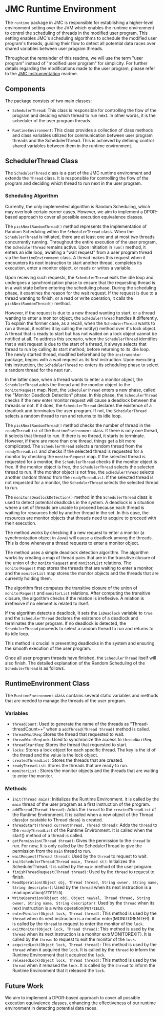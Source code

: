 
# JMC Runtime Environment

The `runtime` package in JMC is responsible for establishing a higher-level environment setting over the JVM which enables the runtime environment to control the scheduling of threads in the modified user program. This setting enables JMC's scheduling algorithms to schedule the modified user program's threads, guiding their flow to detect all potential data races over shared variables between user program threads.


Throughout the remainder of this readme, we will use the term "user program" instead of "modified user program" for simplicity. For further details regarding the modifications made to the user program, please refer to the [JMC Instrumentation](../instrumentor/instrumentor.md) readme.

## Components

The package consists of two main classes:

- `SchedulerThread`: This class is responsible for controlling the flow of the program and deciding which thread to run next.  In other words, it is the scheduler of the user program threads.

- `RuntimeEnvironment`: This class provides a collection of class methods and class variables utilized for communication between user program threads and the SchedulerThread. This is achieved by defining control shared variables between them in the runtime environment. 

## SchedulerThread Class

The `SchedulerThread` class is a part of the JMC runtime environment and extends the `Thread` class. It is responsible for controlling the flow of the program and deciding which thread to run next in the user program.

### Scheduling Algorithm

Currently, the only implemented algorithm is Random Scheduling, which may overlook certain corner cases. However, we aim to implement a DPOR-based approach to cover all possible execution equivalence classes.


The `pickNextRandomThread()` method represents the implementation of Random Scheduling within the `SchedulerThread` class. When the `SchedulerThread` is initiated, there are at least one and at most two threads concurrently running. Throughout the entire execution of the user program, the `SchedulerThread` remains active. Upon initiation in `run()` method, it enters an idle loop, awaiting a "wait request" from a user program thread via the `RuntimeEnvironment` class. A thread makes this request when it encounters its next instruction to start another thread, completes its execution, enter a monitor object, or reads or writes a variable.

Upon receiving such requests, the `SchedulerThread` exits the idle loop and undergoes a synchronization phase to ensure that the requesting thread is in a wait state before entering the scheduling phase. During the scheduling phase, it examines the reason for the wait request. If the request is due to a thread wanting to finish, or a read or write operation, it calls the `pickNextRandomThread()` method.

However, if the request is due to a new thread wanting to start, or a thread wanting to enter a monitor object,  the `SchedulerThread` handles it differently. To explain the former case, as a recall, when the `SchedulerThread` wants to run a thread, it notifies it by calling the notify() method over it's lock object. A thread that is ready to start but has not waited on a lock object cannot be notified at all. To address this scenario, when the `SchedulerThread` identifies that a wait request is due to the start of a thread, it always selects that thread to run by calling its start method, before returning to its idle loop. The newly started thread, modified beforehand by the `instrumentor` package, begins with a wait request as its first instruction. Upon executing this instruction, the `SchedulerThread` re-enters its scheduling phase to select a random thread for the next run.

In the latter case, when a thread wants to enter a monitor object, the `SchedulerThread` adds the thread and the monitor object to the `monitorRequest` map. Next, the `SchedulerThread` enters a new phase, called the "Monitor Deadlock Detection" phase. In this phase, the `SchedulerThread` checks if the new enter monitor request will cause a deadlock between the threads or not. If it does, the `SchedulerThread` declares the existence of a deadlock and terminates the user program. If not, the `SchedulerThread` selects a random thread to run and returns to its idle loop. 

The `pickNextRandomThread()` method checks the number of thread in the `readyThreadList` of the `RuntimeEnvironment` class. If there is only one thread, it selects that thread to run. If there is no thread, it starts to terminate. However, if there are more than one thread, things get a bit more complicated. The `SchedulerThread` selects a random thread from the `readyThreadList` and checks if the selected thread is requested for a monitor by checking the `monitorRequest` map. If the selected thread is requested for a monitor, the `SchedulerThread` checks if the monitor object is free. If the monitor object is free, the `SchedulerThread` selects the selected thread to run. If the monitor object is not free, the `SchedulerThread` selects another random thread from the `readyThreadList`. If the selected thread is not requested for a monitor, the `SchedulerThread` selects the selected thread to run.

The `monitorsDeadlockDetection()` method in the `SchedulerThread` class is used to detect potential deadlocks in the system. A deadlock is a situation where a set of threads are unable to proceed because each thread is waiting for resources held by another thread in the set. In this case, the resources are monitor objects that threads need to acquire to proceed with their execution.

The method works by checking if a new request to enter a monitor (a synchronization object in Java) will cause a deadlock among the threads. This is done whenever a thread requests to enter a monitor object.

The method uses a simple deadlock detection algorithm. The algorithm works by creating a map of thread pairs that are in the transitive closure of the union of the `monitorRequest` and `monitorList` relations. The `monitorRequest` map stores the threads that are waiting to enter a monitor, and the `monitorList` map stores the monitor objects and the threads that are currently holding them.

The algorithm first computes the transitive closure of the union of `monitorRequest` and `monitorList` relations. After computing the transitive closure, the algorithm checks if the relation is irreflexive. A relation is irreflexive if no element is related to itself.

If the algorithm detects a deadlock, it sets the `isDeadlock` variable to `true` and the `SchedulerThread` declares the existence of a deadlock and terminates the user program. If no deadlock is detected, the `SchedulerThread` proceeds to select a random thread to run and returns to its idle loop.

This method is crucial in preventing deadlocks in the system and ensuring the smooth execution of the user program.

Once all user program threads have finished, the `SchedulerThread` itself will also finish. The detailed explanation of the Random Scheduling of the `SchedulerThread` is as follows.


## RuntimeEnvironment Class

The `RuntimeEnvironment` class contains several static variables and methods that are needed to manage the threads of the user program.

### Variables

- `threadCount`: Used to generate the name of the threads as "Thread-threadCount++" when a `addThread(Thread thread)` method is called.
- `threadWaitReq`: Stores the thread that requested to wait.
- `threadWaitReqLock`: Used to synchronize the access to `threadWaitReq`.
- `threadStartReq`: Stores the thread that requested to start.
- `locks`: Stores a lock object for each specific thread. The key is the id of the thread and the value is the lock object.
- `createdThreadList`: Stores the threads that are created.
- `readyThreadList`: Stores the threads that are ready to run.
- `monitorList` : Stores the monitor objects and the threads that are waiting to enter the monitor.

### Methods

- `init(Thread main)`: Initializes the Runtime Environment. It is called by the `main` thread of the user program as a first instruction of the program.
- `addThread(Thread thread)`: Adds the `thread` to the `createdThreadList` of the Runtime Environment. It is called when a new object of the Thread class(or castable to Thread class) is created.
- `threadStart(Thread currentThread, Thread thread)`: Adds the `thread` to the `readyThreadList` of the Runtime Environment. It is called when the start() method of a thread is called.
- `getPermission(Thread thread)`: Gives the permission to the `thread` to run. For now, It is only called by the SchedulerThread to give the permission from the `main` thread to run.
- `waitRequest(Thread thread)`: Used by the `thread` to request to wait.
- `initSchedulerThread(Thread main, Thread st)`: Initializes the SchedulerThread. It is called by the `main` method of the user program.
- `finishThreadRequest(Thread thread)`: Used by the `thread` to request to finish.
- `ReadOperation(Object obj, Thread thread, String owner, String name, String descriptor)`: Used by the `thread` when its next instruction is a read operation(`GETFIELD`).
- `WriteOperation(Object obj, Object newVal, Thread thread, String owner, String name, String descriptor)`: Used by the `thread` when its next instruction is a write operation(`PUTFIELD`).
- `enterMonitor(Object lock, Thread thread)`: This method is used by the `thread` when its next instruction is a monitor enter(MONITORENTER). It is called by the `thread` to request to enter the monitor of the `lock`.
- `exitMonitor(Object lock, Thread thread)`: This method is used by the `thread` when its next instruction is a monitor exit(MONITOREXIT). It is called by the `thread` to request to exit the monitor of the `lock`.
- `acquiredLock(Object lock, Thread thread)`: This method is used by the `thread` when it acquired the `lock`. It is called by the `thread` to inform the Runtime Environment that it acquired the `lock`.
- `releasedLock(Object lock, Thread thread)`: This method is used by the `thread` when it released the `lock`. It is called by the `thread` to inform the Runtime Environment that it released the `lock`.


## Future Work

We aim to implement a DPOR-based approach to cover all possible execution equivalence classes, enhancing the effectiveness of our runtime environment in detecting potential data races.